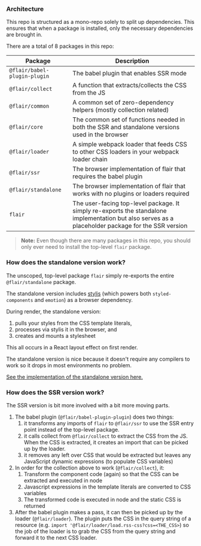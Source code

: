 ### Architecture

This repo is structured as a mono-repo solely to split up dependencies. This ensures that when a package is installed, only the necessary dependencies are brought in.

There are a total of 8 packages in this repo:

<!-- prettier-ignore-start -->
| Package | Description |
|-|-|
| `@flair/babel-plugin-plugin` | The babel plugin that enables SSR mode |
| `@flair/collect` | A function that extracts/collects the CSS from the JS |
| `@flair/common` | A common set of zero-dependency helpers (mostly collection related) |
| `@flair/core` | The common set of functions needed in both the SSR and standalone versions used in the browser | 
| `@flair/loader` | A simple webpack loader that feeds CSS to other CSS loaders in your webpack loader chain |
| `@flair/ssr` | The browser implementation of flair that requires the babel plugin |
| `@flair/standalone` | The browser implementation of flair that works with no plugins or loaders required |
| `flair` | The user-facing top-level package. It simply re-exports the standalone implementation but also serves as a placeholder package for the SSR version |

> **Note:** Even though there are many packages in this repo, you should only ever need to install the top-level `flair` package.

<!-- prettier-ignore-end -->

### How does the standalone version work?

The unscoped, top-level package `flair` simply re-exports the entire `@flair/standalone` package.

The standalone version includes [stylis](https://github.com/thysultan/stylis.js) (which powers both `styled-components` and `emotion`) as a browser dependency.

During render, the standalone version:

1. pulls your styles from the CSS template literals,
2. processes via stylis it in the browser, and
3. creates and mounts a stylesheet

This all occurs in a React layout effect on first render.

The standalone version is nice because it doesn't require any compilers to work so it drops in most environments no problem.

[See the implementation of the standalone version here.](https://github.com/ricokahler/flair/blob/master/packages/standalone/src/createStyles.tsx)

### How does the SSR version work?

The SSR version is bit more involved with a bit more moving parts.

1. The babel plugin (`@flair/babel-plugin-plugin`) does two things:
   1. it transforms any imports of `flair` to `@flair/ssr` to use the SSR entry point instead of the top-level package.
   2. it calls collect from `@flair/collect` to extract the CSS from the JS. When the CSS is extracted, it creates an import that can be picked up by the loader.
   3. it removes any left over CSS that would be extracted but leaves any JavaScript dynamic expressions (to populate CSS variables)
2. In order for the collection above to work (`@flair/collect`), it:
   1. Transform the component code (again) so that the CSS can be extracted and executed in node
   2. Javascript expressions in the template literals are converted to CSS variables
   3. The transformed code is executed in node and the static CSS is returned
3. After the babel plugin makes a pass, it can then be picked up by the loader (`@flair/loader`). The plugin puts the CSS in the query string of a resource (e.g. `import '@flair/loader/load.rss-css?css=<THE_CSS>`) so the job of the loader is to grab the CSS from the query string and forward it to the next CSS loader.

